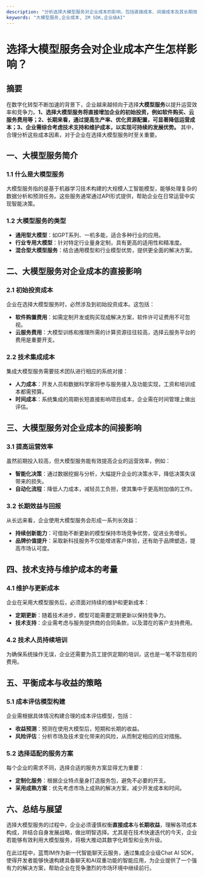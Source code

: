 ```yaml
---
description: "分析选择大模型服务对企业成本的影响，包括直接成本、间接成本及其长期效益，提供企业决策参考。"
keywords: "大模型服务,企业成本, IM SDK,企业级AI"
---
```

# 选择大模型服务会对企业成本产生怎样影响？

## 摘要

在数字化转型不断加速的背景下，企业越来越倾向于选择**大模型服务**以提升运营效率和竞争力。**1、选择大模型服务将直接增加企业的初始投资，例如软件购买、云服务费用等；2、长期来看，通过提高生产率、优化资源配置，可显著降低运营成本；3、企业需综合考虑技术支持和维护成本，以实现可持续的发展优势。** 其中，合理分析这些成本因素，对于企业在选择大模型服务时至关重要。

## 一、大模型服务简介

### 1.1 什么是大模型服务

大模型服务指的是基于机器学习技术构建的大规模人工智能模型，能够处理复杂的数据分析和预测任务。这些服务通常通过API形式提供，帮助企业在日常运营中实现智能决策。

### 1.2 大模型服务的类型

- **通用型大模型**：如GPT系列、一机多能，适合多种行业的应用。
- **行业专用大模型**：针对特定行业量身定制，具有更高的适用性和精准度。
- **混合型大模型服务**：结合通用模型和行业模型优势，提供更全面的解决方案。

## 二、大模型服务对企业成本的直接影响

### 2.1 初始投资成本

企业在选择大模型服务时，必然涉及到初始投资成本。这包括：

- **软件购置费用**：如需定制开发或购买现成解决方案，软件许可证费用不可忽视。
- **云服务费用**：大模型训练和推理所需的计算资源往往较高，选择云服务平台的费用是重要开支。

### 2.2 技术集成成本

集成大模型服务需要技术团队进行相应的系统对接：

- **人力成本**：开发人员和数据科学家将参与服务接入及功能实现，工资和培训成本都需预算。
- **时间成本**：系统集成的周期长短直接影响项目成本，企业需在时间管理上做出评估。

## 三、大模型服务对企业成本的间接影响

### 3.1 提高运营效率

虽然前期投入较高，但大模型服务能有效提高企业的运营效率，例如：

- **智能化决策**：通过数据挖掘与分析，大幅提升企业的决策水平，降低决策失误带来的损失。
- **自动化流程**：降低人力成本，减轻员工负担，使其集中于更高附加值的工作。

### 3.2 长期效益与回报

从长远来看，企业使用大模型服务会形成一系列长效益：

- **持续创新能力**：可借助不断更新的模型保持市场竞争优势，促进业务增长。
- **品牌价值提升**：采取新科技服务不仅能增进客户体验，还有助于品牌塑造，提高市场认可度。

## 四、技术支持与维护成本的考量

### 4.1 维护与更新成本

企业在采用大模型服务后，必须面对持续的维护和更新成本：

- **定期更新**：随着技术进步，模型可能需要定期更新以保持竞争力。
- **技术支持**：企业需考虑与服务提供商的合同条款，以及潜在的客户支持费用。

### 4.2 技术人员持续培训

为确保系统操作无误，企业还需要为员工提供定期的培训，这也是一笔不容忽视的费用。

## 五、平衡成本与收益的策略

### 5.1 成本评估模型构建

企业需根据具体情况构建合理的成本评估模型，包括：

- **收益预测**：预测在使用大模型后，短期和长期的收益。
- **风险评估**：分析市场及技术变化带来的风险，从而制定相应的应对措施。

### 5.2 选择适配的服务方案

每个企业的需求不同，选择合适的服务方案显得尤为重要：

- **定制化服务**：根据企业特点量身打造服务包，避免不必要的开支。
- **采用成熟方案**：优先考虑市场上成熟的解决方案，减少开发成本和时间。

## 六、总结与展望

选择大模型服务的过程中，企业必须谨慎权衡**直接成本**与**长期收益**，理解各项成本构成，并结合自身发展战略，做出明智选择。尤其是在技术快速迭代的今天，企业若能够有效利用大模型服务，将极大推动其数字化转型和业务升级。

在此过程中，蓝莺IM作为新一代智能聊天云服务，通过集成企业级Chat AI SDK，使得开发者能够快速构建具备聊天和AI双重功能的智能应用，为企业提供了一个强有力的解决方案，帮助企业在竞争激烈的市场环境中继续前行。
